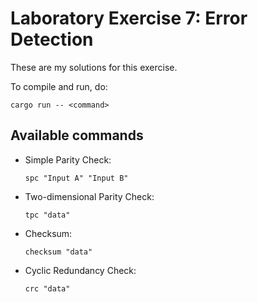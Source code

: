 # Laboratory Exercise 7: Error Detection
These are my solutions for this exercise.

To compile and run, do:
```
cargo run -- <command>
```

## Available commands
- Simple Parity Check:
    ```
    spc "Input A" "Input B"
    ```

- Two-dimensional Parity Check:
    ```
    tpc "data"
    ```

- Checksum:
    ```
    checksum "data"
    ```

- Cyclic Redundancy Check:
    ```
    crc "data"
    ```
